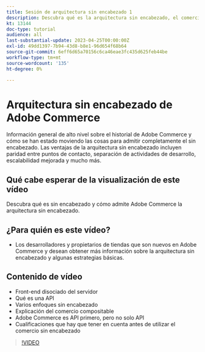 ```yaml
---
title: Sesión de arquitectura sin encabezado 1
description: Descubra qué es la arquitectura sin encabezado, el comercio componible y las experiencias personalizadas
kt: 13144
doc-type: tutorial
audience: all
last-substantial-update: 2023-04-25T00:00:00Z
exl-id: 49dd1397-7b94-43d8-b8e1-96d654f68b64
source-git-commit: 6eff6d65a70156c6ca46eae3fc435d625feb44be
workflow-type: tm+mt
source-wordcount: '135'
ht-degree: 0%

---
```


# Arquitectura sin encabezado de Adobe Commerce

Información general de alto nivel sobre el historial de Adobe Commerce y cómo se han estado moviendo las cosas para admitir completamente el sin encabezado.  Las ventajas de la arquitectura sin encabezado incluyen paridad entre puntos de contacto, separación de actividades de desarrollo, escalabilidad mejorada y mucho más.

## Qué cabe esperar de la visualización de este vídeo

Descubra qué es sin encabezado y cómo admite Adobe Commerce la arquitectura sin encabezado.

## ¿Para quién es este vídeo?

* Los desarrolladores y propietarios de tiendas que son nuevos en Adobe Commerce y desean obtener más información sobre la arquitectura sin encabezado y algunas estrategias básicas.

## Contenido de vídeo

* Front-end disociado del servidor
* Qué es una API
* Varios enfoques sin encabezado
* Explicación del comercio compositable
* Adobe Commerce es API primero, pero no solo API
* Cualificaciones que hay que tener en cuenta antes de utilizar el comercio sin encabezado

>[!VIDEO](https://video.tv.adobe.com/v/3418862?learn=on)
